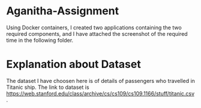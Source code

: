 # Aganitha-Assignment

Using Docker containers, I created two applications containing the two required components, and I have attached the screenshot of the required time in the following folder.

# Explanation about Dataset

The dataset I have choosen here is of details of passengers who travelled in Titanic ship. The link to dataset is https://web.stanford.edu/class/archive/cs/cs109/cs109.1166/stuff/titanic.csv.
